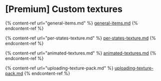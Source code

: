 # \[Premium] Custom textures

{% content-ref url="general-items.md" %}
[general-items.md](general-items.md)
{% endcontent-ref %}

{% content-ref url="per-states-texture.md" %}
[per-states-texture.md](per-states-texture.md)
{% endcontent-ref %}

{% content-ref url="animated-textures.md" %}
[animated-textures.md](animated-textures.md)
{% endcontent-ref %}

{% content-ref url="uploading-texture-pack.md" %}
[uploading-texture-pack.md](uploading-texture-pack.md)
{% endcontent-ref %}
